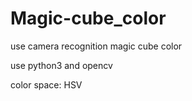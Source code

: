 # Magic-cube_color


use camera recognition magic cube color


use python3 and opencv

color space: HSV
